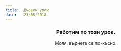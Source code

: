 ```yaml
---
title:  Дневен урок
date:   23/05/2018
---
```


### <center>Работим по този урок.</center>
<center>Моля, върнете се по-късно.</center>
